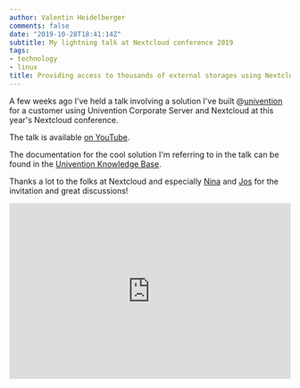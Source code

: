 ```yaml
---
author: Valentin Heidelberger
comments: false
date: "2019-10-28T18:41:14Z"
subtitle: My lightning talk at Nextcloud conference 2019
tags:
- technology
- linux
title: Providing access to thousands of external storages using Nextcloud
---
```

A few weeks ago I've held a talk involving a solution I've built @[univention](https://univention.com) for a customer using Univention Corporate Server and Nextcloud at this year's Nextcloud conference.

The talk is available [on YouTube](https://www.youtube.com/watch?v=ZjLiSL_XYvs&t=1766).

The documentation for the cool solution I'm referring to in the talk can be found in the [Univention Knowledge Base](https://help.univention.com/t/cool-solution-mount-samba-shares-in-nextcloud/).

Thanks a lot to the folks at Nextcloud and especially [Nina](https://twitter.com/nlapalice) and [Jos](https://twitter.com/jospoortvliet) for the invitation and great discussions!

<iframe width="100%" height="315" src="https://www.youtube.com/embed/ZjLiSL_XYvs?start=1766" frameborder="0" allow="accelerometer; autoplay; clipboard-write; encrypted-media; gyroscope; picture-in-picture" allowfullscreen></iframe>
